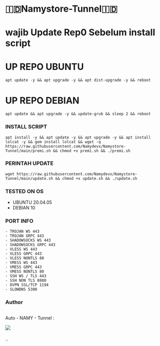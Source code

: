 # 🇮🇩Namystore-Tunnel🇮🇩

# wajib Update Rep0 Sebelum install script

# UP REPO UBUNTU
<pre><code>apt update -y && apt upgrade -y && apt dist-upgrade -y && reboot</code></pre>
# UP REPO DEBIAN
<pre><code>apt update && apt upgrade -y && update-grub && sleep 2 && reboot</code></pre>



### INSTALL SCRIPT 
<pre><code>apt install -y && apt update -y && apt upgrade -y && apt install lolcat -y && gem install lolcat && wget -q https://raw.githubusercontent.com/Namydevx/Namystore-Tunnel/main/premi.sh && chmod +x premi.sh && ./premi.sh
</code></pre>

### PERINTAH UPDATE 
<pre><code>wget https://raw.githubusercontent.com/Namydevx/Namystore-Tunnel/main/update.sh && chmod +x update.sh && ./update.sh</code></pre>

### TESTED ON OS 
- UBUNTU 20.04.05
- DEBIAN 10

### PORT INFO
```
- TROJAN WS 443
- TROJAN GRPC 443
- SHADOWSOCKS WS 443
- SHADOWSOCKS GRPC 443
- VLESS WS 443
- VLESS GRPC 443
- VLESS NONTLS 80
- VMESS WS 443
- VMESS GRPC 443
- VMESS NONTLS 80
- SSH WS / TLS 443
- SSH NON TLS 8880
- OVPN SSL/TCP 1194
- SLOWDNS 5300
```
### Author
```
```
Auto - NAMY - Tunnel :

<a href="https://t.me/Namydev" target=”_blank”><img src="https://img.shields.io/static/v1?style=for-the-badge&logo=Telegram&label=Telegram&message=Click%20Here&color=blue"></a><br>
```
```
``
```

 
